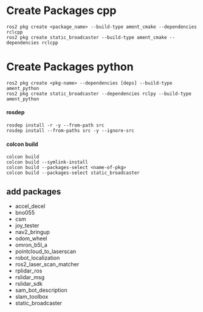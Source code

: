 # Create Packages cpp
    ros2 pkg create <package_name> --build-type ament_cmake --dependencies rclcpp
    ros2 pkg create static_broadcaster --build-type ament_cmake --dependencies rclcpp

# Create Packages python
    ros2 pkg create <pkg-name> --dependencies [deps] --build-type ament_python
    ros2 pkg create static_broadcaster --dependencies rclpy --build-type ament_python

#### rosdep
    rosdep install -r -y --from-path src
    rosdep install --from-paths src -y --ignore-src

#### colcon build
    colcon build
    colcon build --symlink-install
    colcon build --packages-select <name-of-pkg>
    colcon build --packages-select static_broadcaster

## add packages
- accel_decel
- bno055
- csm
- joy_tester
- nav2_bringup
- odom_wheel
- omron_b5l_a
- pointcloud_to_laserscan
- robot_localization
- ros2_laser_scan_matcher
- rplidar_ros
- rslidar_msg
- rslidar_sdk
- sam_bot_description
- slam_toolbox
- static_broadcaster
